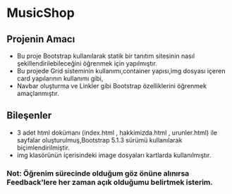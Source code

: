 # MusicShop

## Projenin Amacı

- Bu proje Bootstrap kullanılarak statik bir tanıtım sitesinin nasıl şekillendirilebileceğini öğrenmek için yapılmıştır.
- Bu projede Grid sisteminin kullanımı,container yapısı,img dosyası içeren card yapılarının kullanımı gibi,
- Navbar oluşturma ve Linkler gibi Bootstrap özelliklerini öğrenmek amaçlanmıştır.

## Bileşenler

- 3 adet html dokümanı (index.html , hakkimizda.html , urunler.html) ile sayfalar oluşturulmuş,Bootstrap 5.1.3 sürümü kullanılarak biçimlendirilmiştir.
- img klasörünün içerisindeki image dosyaları kartlarda kullanılmıştır.

### Not: Öğrenim sürecinde olduğum göz önüne alınırsa Feedback'lere her zaman açık olduğumu belirtmek isterim.

